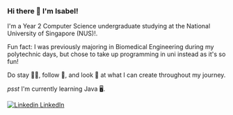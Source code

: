 ### Hi there 👋 I'm Isabel! 
<p> I'm a Year 2 Computer Science undergraduate studying at the National University of Singapore (NUS)!.
<p> Fun fact: I was previously majoring in Biomedical Engineering during my polytechnic days, but chose to take up programming in uni instead as it's so fun! </p>
<p> Do stay 🤲🏻, follow 💞, and look 🫣 at what I can create throughout my journey.</p>
<p> <i>psst</i> I'm currently learning Java 🖥.</p>

[![Linkedin](https://i.stack.imgur.com/gVE0j.png) LinkedIn](https://www.linkedin.com/in/isabel-chong-78b247169/)
&nbsp;
<!--[![GitHub](https://i.stack.imgur.com/tskMh.png) GitHub](https://github.com/IsabelChong)-->

<!-- <p><a href="https://sites.google.com/view/isabelchong/home"> Chekout my personal site here! </a><p>-->
<!--
**IsabelChong/IsabelChong** is a ✨ _special_ ✨ repository because its `README.md` (this file) appears on your GitHub profile.

Here are some ideas to get you started:

- 🔭 I’m currently working on ...
- 🌱 I’m currently learning ...
- 👯 I’m looking to collaborate on ...
- 🤔 I’m looking for help with ...
- 💬 Ask me about ...
- 📫 How to reach me: ...
- 😄 Pronouns: ...
- ⚡ Fun fact: ...
-->
